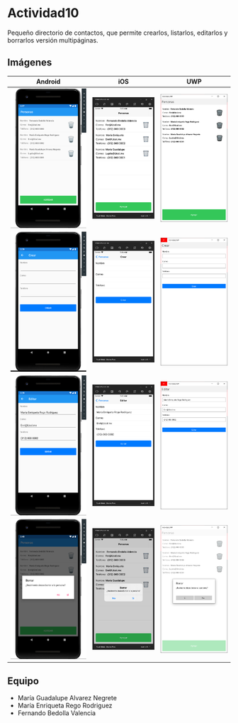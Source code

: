 # Actividad10
Pequeño directorio de contactos, que permite crearlos, listarlos, editarlos y borrarlos versión multipáginas.

## Imágenes ## 
Android | iOS | UWP
:-----------------------:|:----------------:|:-----------------:
![Android](Screenshots/Android-A.png) | ![iOS](Screenshots/iOS-A.png) | ![UWP](Screenshots/UWP-A.png)
![Android](Screenshots/Android-B.png) | ![iOS](Screenshots/iOS-B.png) | ![UWP](Screenshots/UWP-B.png)
![Android](Screenshots/Android-C.png) | ![iOS](Screenshots/iOS-C.png) | ![UWP](Screenshots/UWP-C.png)
![Android](Screenshots/Android-D.png) | ![iOS](Screenshots/iOS-D.png) | ![UWP](Screenshots/UWP-D.png)

## Equipo ##

* María Guadalupe Alvarez Negrete
* María Enriqueta Rego Rodriguez
* Fernando Bedolla Valencia
